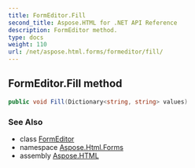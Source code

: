 ```yaml
---
title: FormEditor.Fill
second_title: Aspose.HTML for .NET API Reference
description: FormEditor method. 
type: docs
weight: 110
url: /net/aspose.html.forms/formeditor/fill/
---
```

## FormEditor.Fill method

```csharp
public void Fill(Dictionary<string, string> values)
```

### See Also

* class [FormEditor](../)
* namespace [Aspose.Html.Forms](../../formeditor/)
* assembly [Aspose.HTML](../../../)
